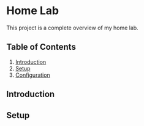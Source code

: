 # Home Lab

This project is a complete overview of my home lab.

## Table of Contents

1. [Introduction](#introduction)
2. [Setup](#setup)
3. [Configuration](#configuration)

## Introduction

## Setup
